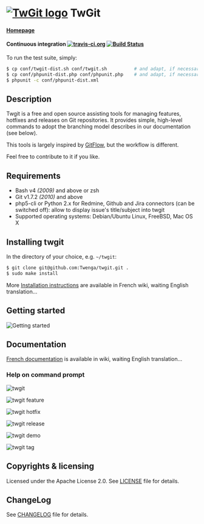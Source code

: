 [![TwGit logo](https://github.com/Twenga/twgit/raw/stable/doc/logo-med.png)](http://twgit.twenga.com/) TwGit
==========

#### [Homepage](http://twgit.twenga.com/)

#### Continuous integration [![travis-ci.org](doc/travis-favicon.png)](http://travis-ci.org/Twenga/twgit)&nbsp;[![Build Status](https://secure.travis-ci.org/Twenga/twgit.png?branch=stable)](http://travis-ci.org/Twenga/twgit)
To run the test suite, simply:

```bash
$ cp conf/twgit-dist.sh conf/twgit.sh          # and adapt, if necessary
$ cp conf/phpunit-dist.php conf/phpunit.php    # and adapt, if necessary
$ phpunit -c conf/phpunit-dist.xml
```

## Description
Twgit is a free and open source assisting tools for managing features, hotfixes and releases on Git repositories.
It provides simple, high-level commands to adopt the branching model describes in our documentation (see below).

This tools is largely inspired by [GitFlow](https://github.com/nvie/gitflow), but the workflow is different.

Feel free to contribute to it if you like.

## Requirements

  - Bash v4 _(2009)_ and above or zsh
  - Git v1.7.2 _(2010)_ and above
  - php5-cli or Python 2.x for Redmine, Github and Jira connectors (can be switched off): allow to display issue's title/subject into twgit
  - Supported operating systems: Debian/Ubuntu Linux, FreeBSD, Mac OS X

## Installing twgit
In the directory of your choice, e.g. `~/twgit`:

```bash
$ git clone git@github.com:Twenga/twgit.git .
$ sudo make install
```

More [Installation instructions](https://github.com/Twenga/twgit/wiki/Twgit#wiki-2.installation) are available in French wiki, waiting English translation...

## Getting started

![Getting started](doc/getting-started.png)

## Documentation
[French documentation](https://github.com/Twenga/twgit/wiki) is available in wiki, waiting English translation...

### Help on command prompt

![twgit](doc/screenshot-twgit.png)

![twgit feature](doc/screenshot-twgit-feature.png)

![twgit hotfix](doc/screenshot-twgit-hotfix.png)

![twgit release](doc/screenshot-twgit-release.png)

![twgit demo](doc/screenshot-twgit-demo.png)

![twgit tag](doc/screenshot-twgit-tag.png)

## Copyrights & licensing
Licensed under the Apache License 2.0.
See [LICENSE](LICENSE) file for details.

## ChangeLog
See [CHANGELOG](CHANGELOG.md) file for details.
